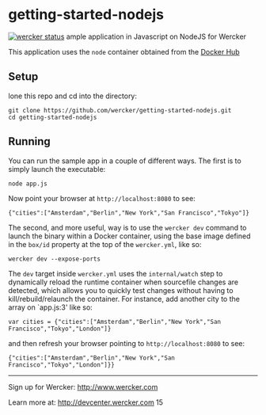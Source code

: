 # getting-started-nodejs

[![wercker status](https://app.wercker.com/status/7b1a402dd00d57fc9abddf9eb5161675/s "wercker status")](https://app.wercker.com/project/bykey/7b1a402dd00d57fc9abddf9eb5161675)
 ample application in Javascript on NodeJS for Wercker

This application uses the `node` container obtained from the [Docker Hub](https://hub.docker.com/_/node/)

## Setup
lone this repo and cd into the directory:

```
git clone https://github.com/wercker/getting-started-nodejs.git
cd getting-started-nodejs
```

## Running
You can run the sample app in a couple of different ways. The first is to simply launch the executable:
```
node app.js
```

Now point your browser at `http://localhost:8080` to see:
```
{"cities":["Amsterdam","Berlin","New York","San Francisco","Tokyo"]}
```

The second, and more useful, way is to use the `wercker dev` command to launch the binary within a Docker container, using the base image defined in the `box/id` property at the top of the `wercker.yml`, like so:
```
wercker dev --expose-ports
```
The `dev` target inside `wercker.yml` uses the `internal/watch` step to dynamically reload the runtime container when sourcefile changes are detected, which allows you to quickly test changes without having to kill/rebuild/relaunch the container. For instance, add another city to the array on `app.js:3' like so:

```
var cities = {"cities":["Amsterdam","Berlin","New York","San Francisco","Tokyo","London"]}
```

and then refresh your browser pointing to `http://localhost:8080` to see:
```
{"cities":["Amsterdam","Berlin","New York","San Francisco","Tokyo","London"]}}
```

---
Sign up for Wercker: http://www.wercker.com

Learn more at: http://devcenter.wercker.com
15
